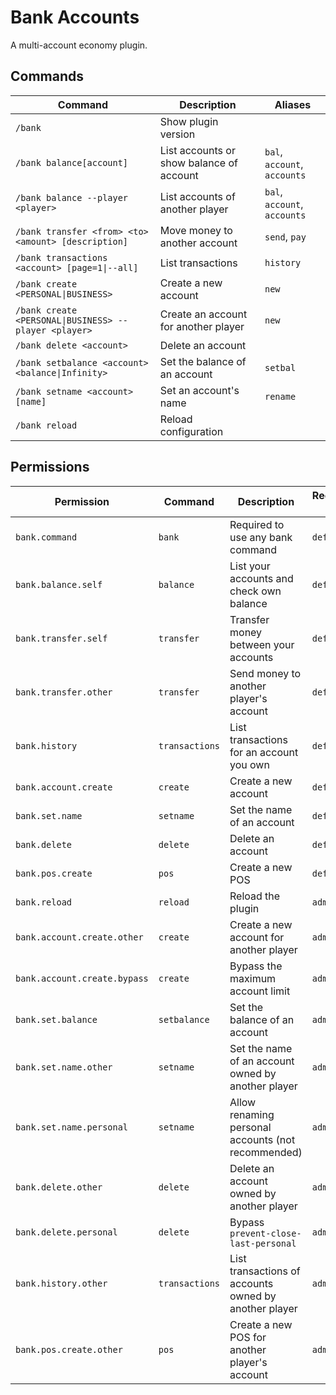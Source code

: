 # Bank Accounts
A multi-account economy plugin.

## Commands
| Command                                               | Description                              | Aliases                      |
|-------------------------------------------------------|------------------------------------------|------------------------------|
| `/bank`                                               | Show plugin version                      |                              |
| `/bank balance[account]`                              | List accounts or show balance of account | `bal`, `account`, `accounts` |
| `/bank balance --player <player>`                     | List accounts of another player          | `bal`, `account`, `accounts` |
| `/bank transfer <from> <to> <amount> [description]`   | Move money to another account            | `send`, `pay`                |
| `/bank transactions <account> [page=1\|--all]`        | List transactions                        | `history`                    |
| `/bank create <PERSONAL\|BUSINESS>`                   | Create a new account                     | `new`                        |
| `/bank create <PERSONAL\|BUSINESS> --player <player>` | Create an account for another player     | `new`                        |
| `/bank delete <account>`                              | Delete an account                        |                              |
| `/bank setbalance <account> <balance\|Infinity>`      | Set the balance of an account            | `setbal`                     |
| `/bank setname <account> [name]`                      | Set an account's name                    | `rename`                     |
| `/bank reload`                                        | Reload configuration                     |                              |

## Permissions
| Permission                   | Command        | Description                                           | Recommended group |
|------------------------------|----------------|-------------------------------------------------------|-------------------|
| `bank.command`               | `bank`         | Required to use any bank command                      | `default`         |
| `bank.balance.self`          | `balance`      | List your accounts and check own balance              | `default`         |
| `bank.transfer.self`         | `transfer`     | Transfer money between your accounts                  | `default`         |
| `bank.transfer.other`        | `transfer`     | Send money to another player's account                | `default`         |
| `bank.history`               | `transactions` | List transactions for an account you own              | `default`         |
| `bank.account.create`        | `create`       | Create a new account                                  | `default`         |
| `bank.set.name`              | `setname`      | Set the name of an account                            | `default`         |
| `bank.delete`                | `delete`       | Delete an account                                     | `default`         |
| `bank.pos.create`            | `pos`          | Create a new POS                                      | `default`         |
| `bank.reload`                | `reload`       | Reload the plugin                                     | `admin`           |
| `bank.account.create.other`  | `create`       | Create a new account for another player               | `admin`           |
| `bank.account.create.bypass` | `create`       | Bypass the maximum account limit                      | `admin`           |
| `bank.set.balance`           | `setbalance`   | Set the balance of an account                         | `admin`           |
| `bank.set.name.other`        | `setname`      | Set the name of an account owned by another player    | `admin`           |
| `bank.set.name.personal`     | `setname`      | Allow renaming personal accounts (not recommended)    | `admin`           |
| `bank.delete.other`          | `delete`       | Delete an account owned by another player             | `admin`           |
| `bank.delete.personal`       | `delete`       | Bypass `prevent-close-last-personal`                  | `admin`           |
| `bank.history.other`         | `transactions` | List transactions of accounts owned by another player | `admin`           |
| `bank.pos.create.other`      | `pos`          | Create a new POS for another player's account         | `admin`           |